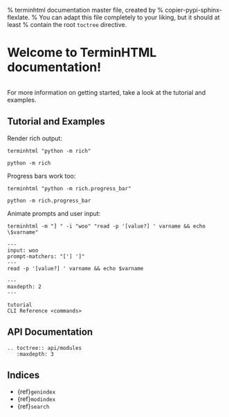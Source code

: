 % terminhtml documentation master file, created by
%   copier-pypi-sphinx-flexlate.
%   You can adapt this file completely to your liking, but it should at least
%   contain the root `toctree` directive.

# Welcome to TerminHTML documentation!

```{include} ../../README.md
```

For more information on getting started, take a look at the tutorial and examples.

## Tutorial and Examples

Render rich output:

```shell
terminhtml "python -m rich"
```

```{terminhtml}
python -m rich
```

Progress bars work too:

```shell
terminhtml "python -m rich.progress_bar"
```

```{terminhtml}
python -m rich.progress_bar
```

Animate prompts and user input:

```shell
terminhtml -m "] " -i "woo" "read -p '[value?] ' varname && echo \$varname"
```

```{terminhtml}
---
input: woo
prompt-matchers: "['] ']"
---
read -p '[value?] ' varname && echo $varname
```

```{toctree}
---
maxdepth: 2
---

tutorial
CLI Reference <commands>
```

## API Documentation

```{eval-rst}
.. toctree:: api/modules
   :maxdepth: 3
```

## Indices

- {ref}`genindex`
- {ref}`modindex`
- {ref}`search`
